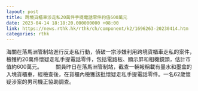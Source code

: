 ```yaml
---
layout: post
title: 跨境貨櫃車涉走私20萬件手提電話零件約值600萬元
date: 2023-04-14 18:18:20.000000000 +08:00
link: https://news.rthk.hk/rthk/ch/component/k2/1696263-20230414.htm
categories: rthk
---
```


海關在落馬洲管制站進行反走私行動，偵破一宗涉嫌利用跨境貨櫃車走私的案件，檢獲約20萬件懷疑走私手提電話零件，包括電路板、顯示屏和相機鏡頭，估計市值約600萬元。
　　 
關員昨日在落馬洲管制站，截查一輛報稱載有墨水和墨盒的入境貨櫃車，經檢查後，在貨櫃內檢獲該批懷疑走私手提電話零件。一名62歲懷疑涉案的男司機正協助調查。
